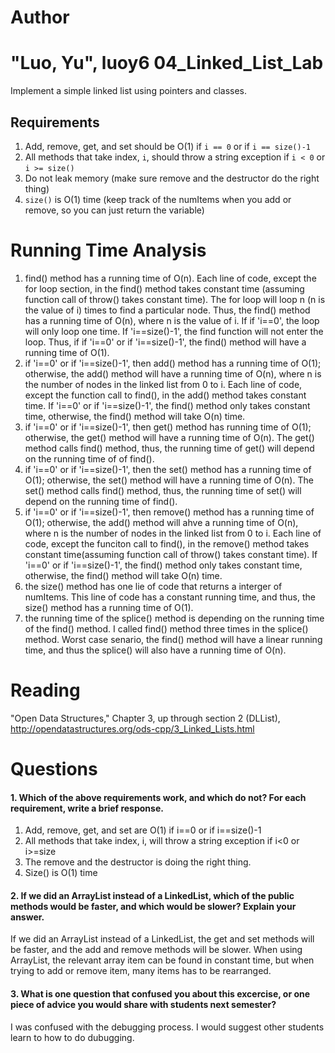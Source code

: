 Author
==========
"Luo, Yu", luoy6
04_Linked_List_Lab
==================

Implement a simple linked list using pointers and classes.

Requirements
------------

1. Add, remove, get, and set should be O(1) if `i == 0` or if `i == size()-1`
2. All methods that take index, `i`, should throw a string exception if `i < 0` or `i >= size()`
3. Do not leak memory (make sure remove and the destructor do the right thing)
4. `size()` is O(1) time (keep track of the numItems when you add or remove, so you can just return the variable)

Running Time Analysis
=====================
1. find() method has a running time of O(n). Each line of code, except the for loop section, in the find() method takes constant time (assuming function call of throw() takes constant time).  The for loop will loop n (n is the value of i) times to find a particular node. Thus, the find() method has a running time of O(n), where n is the value of i. If  if 'i==0', the loop will only loop one time. If 'i==size()-1', the find function will not enter the loop. Thus, if  if 'i==0' or if 'i==size()-1', the find() method will have a running time of O(1). 
2. if 'i==0' or if 'i==size()-1', then add() method has a running time of O(1); otherwise, the add() method will have a running time of O(n), where n is the number of nodes in the linked list from 0 to i. Each line of code, except the function call to find(), in the add() method takes constant time. If 'i==0' or if 'i==size()-1', the find() method only takes constant time, otherwise, the find() method will take O(n) time. 
3. if 'i==0' or if 'i==size()-1', then get() method has running time of O(1); otherwise, the get() method will have a running time of O(n). The get() method calls find() method, thus, the running time of get() will depend on the running time of of find(). 
4. if 'i==0' or if 'i==size()-1', then the set() method has a running time of O(1); otherwise, the set() method will have a running time of O(n). The set() method calls find() method, thus, the running time of set() will depend on the running time of find(). 
5. if 'i==0' or if 'i==size()-1', then remove() method has a running time of O(1); otherwise, the add() method will ahve a running time of O(n), where n is the number of nodes in the linked list from 0 to i. Each line of code, except the funciton call to find(), in the remove() method takes constant time(assuming function call of throw() takes constant time). If 'i==0' or if 'i==size()-1', the find() method only takes constant time, otherwise, the find() method will take O(n) time.
6. the size() method has one lie of code that returns a interger of numItems. This line of code has a constant running time, and thus, the size() method has a running time of O(1).
7. the running time of the splice() method is depending on the running time of the find() method. I called find() method three times in the splice() method. Worst case senario, the find() method will have a linear running time, and thus the splice() will also have a running time of O(n). 

Reading
=======
"Open Data Structures," Chapter 3, up through section 2 (DLList), http://opendatastructures.org/ods-cpp/3_Linked_Lists.html

Questions
=========

#### 1. Which of the above requirements work, and which do not? For each requirement, write a brief response.

1. Add, remove, get, and set are O(1) if i==0 or if i==size()-1
2. All methods that take index, i, will throw a string exception if i<0 or i>=size
3. The remove and the destructor is doing the right thing.
4. Size() is O(1) time

#### 2. If we did an ArrayList instead of a LinkedList, which of the public methods would be faster, and which would be slower? Explain your answer.
If we did an ArrayList instead of a LinkedList, the get and set methods will be faster, and the add and remove methods will be slower. When using ArrayList, the relevant array item can be found in constant time, but when trying to add or remove item, many items has to be rearranged. 
#### 3. What is one question that confused you about this excercise, or one piece of advice you would share with students next semester?
I was confused with the debugging process. I would suggest other students learn to how to do dubugging. 
